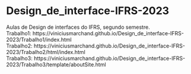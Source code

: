 # Design_de_interface-IFRS-2023
<div>
  Aulas de Design de interfaces do IFRS, segundo semestre.
</div>
<div>
  Trabalho1: https://viniciusmarchand.github.io/Design_de_interface-IFRS-2023/Trabalho1/index.html
</div>
<div>
  Trabalho2: https://viniciusmarchand.github.io/Design_de_interface-IFRS-2023/Trabalho2/html/index.html
</div>
<div>
  Trabalho3: https://viniciusmarchand.github.io/Design_de_interface-IFRS-2023/Trabalho3/template/aboutSite.html

</div>

